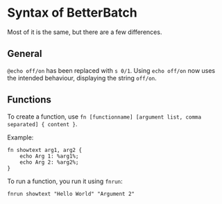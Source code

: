 # Syntax of BetterBatch
Most of it is the same, but there are a few differences.
## General
`@echo off/on` has been replaced with `s 0/1`.
Using `echo off/on` now uses the intended behaviour, displaying the string `off/on`.
## Functions
To create a function, use `fn [functionname] [argument list, comma separated] { content }`.
  
  Example:
```
fn showtext arg1, arg2 {
    echo Arg 1: %arg1%;
    echo Arg 2: %arg2%;
}
```
To run a function, you run it using `fnrun`:
```
fnrun showtext "Hello World" "Argument 2"
```
